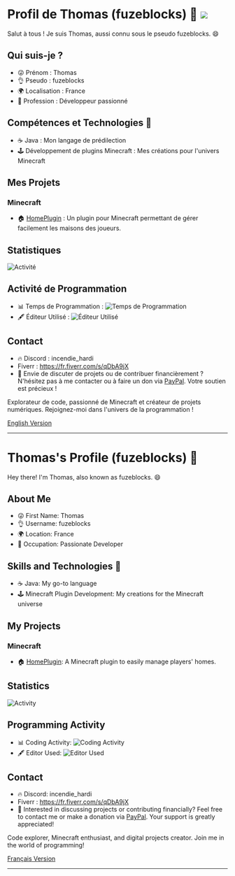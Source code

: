 # Profil de Thomas (fuzeblocks) 👋  [![](https://visitcount.itsvg.in/api?id=fuzeblocks&label=Profile%20Views&color=3&icon=5&pretty=true)](https://visitcount.itsvg.in)

Salut à tous ! Je suis Thomas, aussi connu sous le pseudo fuzeblocks. 😄

## Qui suis-je ?
- 😜 Prénom : Thomas
- 👌 Pseudo : fuzeblocks
- 🌍 Localisation : France
- 💼 Profession : Développeur passionné

## Compétences et Technologies 🔧
- ☕ Java : Mon langage de prédilection
- 🕹️ Développement de plugins Minecraft : Mes créations pour l'univers Minecraft

## Mes Projets
### Minecraft
- 🏠 [HomePlugin](https://github.com/fuzeblocks/HomePlugin) : Un plugin pour Minecraft permettant de gérer facilement les maisons des joueurs.

## Statistiques

![Activité](https://wakatime.com/share/@fuzeblocks/baa801c8-17ad-4702-9b5a-b201d4e072a5.svg)

## Activité de Programmation
- 📊 Temps de Programmation : ![Temps de Programmation](https://wakatime.com/share/@fuzeblocks/5e74bcae-91ae-4a57-8924-413becb56c7d.svg)
- 🖋️ Éditeur Utilisé : ![Éditeur Utilisé](https://wakatime.com/share/@fuzeblocks/7c177d34-3c18-421e-bf7e-d53532ad2d40.png)

## Contact
- 🔥 Discord : incendie_hardi
- Fiverr : https://fr.fiverr.com/s/qDbA9jX
- 🙌 Envie de discuter de projets ou de contribuer financièrement ? N'hésitez pas à me contacter ou à faire un don via [PayPal](https://www.paypal.com/paypalme/contactfuzeblocks?country.x=FR&locale.x=fr_FR). Votre soutien est précieux !

Explorateur de code, passionné de Minecraft et créateur de projets numériques. Rejoignez-moi dans l'univers de la programmation !

[English Version](#thomass-profile-fuzeblocks-)

---

# Thomas's Profile (fuzeblocks) 👋

Hey there! I'm Thomas, also known as fuzeblocks. 😄

## About Me
- 😜 First Name: Thomas
- 👌 Username: fuzeblocks
- 🌍 Location: France
- 💼 Occupation: Passionate Developer

## Skills and Technologies 🔧
- ☕ Java: My go-to language
- 🕹️ Minecraft Plugin Development: My creations for the Minecraft universe

## My Projects
### Minecraft
- 🏠 [HomePlugin](https://github.com/fuzeblocks/HomePlugin): A Minecraft plugin to easily manage players' homes.

## Statistics
![Activity](https://wakatime.com/share/@fuzeblocks/baa801c8-17ad-4702-9b5a-b201d4e072a5.svg)

## Programming Activity
- 📊 Coding Activity: ![Coding Activity](https://wakatime.com/share/@fuzeblocks/5e74bcae-91ae-4a57-8924-413becb56c7d.svg)
- 🖋️ Editor Used: ![Editor Used](https://wakatime.com/share/@fuzeblocks/7c177d34-3c18-421e-bf7e-d53532ad2d40.png)

## Contact
- 🔥 Discord: incendie_hardi
- Fiverr : https://fr.fiverr.com/s/qDbA9jX
- 🙌 Interested in discussing projects or contributing financially? Feel free to contact me or make a donation via [PayPal](https://www.paypal.com/paypalme/contactfuzeblocks?country.x=FR&locale.x=fr_FR). Your support is greatly appreciated!

Code explorer, Minecraft enthusiast, and digital projects creator. Join me in the world of programming!

[Français Version](#profil-de-thomas-fuzeblocks-)

---
